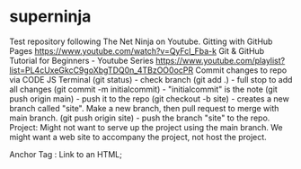 # superninja
Test repository following The Net Ninja on Youtube.
Gitting with GitHub Pages
https://www.youtube.com/watch?v=QyFcl_Fba-k
Git & GitHub Tutorial for Beginners - Youtube Series
https://www.youtube.com/playlist?list=PL4cUxeGkcC9goXbgTDQ0n_4TBzOO0ocPR
Commit changes to repo via CODE JS Terminal
    (git status) - check branch
    (git add .) - full stop to add all changes
    (git commit -m initialcommit) - "initialcommit" is the note
    (git push origin main) - push it to the repo
    (git checkout -b site) - creates a new branch called "site". Make a new branch, then pull request to merge with main branch.
    (git push origin site) - push the branch "site" to the repo.
    Project: Might not want to serve up the project using the main branch. We might want a web site to accompany the project, not host the project.

Anchor Tag <a>: Link to an HTML; <a href="/contact.html"></a>